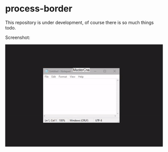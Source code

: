 # process-border
This repository is under development, of course there is so much things todo.

Screenshot:

![alt text](https://github.com/MasterCna/process-border/blob/master/demo.gif)
